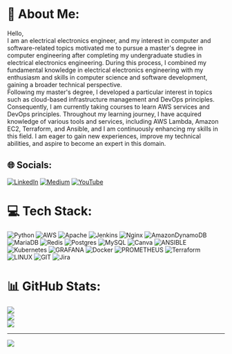# 💫 About Me:
Hello,<br>I am an electrical electronics engineer, and my interest in computer and software-related topics motivated me to pursue a master's degree in computer engineering after completing my undergraduate studies in electrical electronics engineering. During this process, I combined my fundamental knowledge in electrical electronics engineering with my enthusiasm and skills in computer science and software development, gaining a broader technical perspective.<br>Following my master's degree, I developed a particular interest in topics such as cloud-based infrastructure management and DevOps principles. Consequently, I am currently taking courses to learn AWS services and DevOps principles. Throughout my learning journey, I have acquired knowledge of various tools and services, including AWS Lambda, Amazon EC2, Terraform, and Ansible, and I am continuously enhancing my skills in this field. I am eager to gain new experiences, improve my technical abilities, and aspire to become an expert in this domain.<br>


## 🌐 Socials:
[![LinkedIn](https://img.shields.io/badge/LinkedIn-%230077B5.svg?logo=linkedin&logoColor=white)](https://linkedin.com/in/https://www.linkedin.com/in/keziban-vural/) [![Medium](https://img.shields.io/badge/Medium-12100E?logo=medium&logoColor=white)](https://medium.com/@https://medium.com/@@vural93keziban) [![YouTube](https://img.shields.io/badge/YouTube-%23FF0000.svg?logo=YouTube&logoColor=white)](https://youtube.com/@https://www.youtube.com/@kezibanvural7680) 

# 💻 Tech Stack:
![Python](https://img.shields.io/badge/python-3670A0?style=for-the-badge&logo=python&logoColor=ffdd54) ![AWS](https://img.shields.io/badge/AWS-%23FF9900.svg?style=for-the-badge&logo=amazon-aws&logoColor=white) ![Apache](https://img.shields.io/badge/apache-%23D42029.svg?style=for-the-badge&logo=apache&logoColor=white) ![Jenkins](https://img.shields.io/badge/jenkins-%232C5263.svg?style=for-the-badge&logo=jenkins&logoColor=white) ![Nginx](https://img.shields.io/badge/nginx-%23009639.svg?style=for-the-badge&logo=nginx&logoColor=white) ![AmazonDynamoDB](https://img.shields.io/badge/Amazon%20DynamoDB-4053D6?style=for-the-badge&logo=Amazon%20DynamoDB&logoColor=white) ![MariaDB](https://img.shields.io/badge/MariaDB-003545?style=for-the-badge&logo=mariadb&logoColor=white) ![Redis](https://img.shields.io/badge/redis-%23DD0031.svg?style=for-the-badge&logo=redis&logoColor=white) ![Postgres](https://img.shields.io/badge/postgres-%23316192.svg?style=for-the-badge&logo=postgresql&logoColor=white) ![MySQL](https://img.shields.io/badge/mysql-%2300000f.svg?style=for-the-badge&logo=mysql&logoColor=white) ![Canva](https://img.shields.io/badge/Canva-%2300C4CC.svg?style=for-the-badge&logo=Canva&logoColor=white) ![ANSIBLE](https://img.shields.io/badge/ansible-%231A1918.svg?style=for-the-badge&logo=ansible&logoColor=white) ![Kubernetes](https://img.shields.io/badge/kubernetes-%23326ce5.svg?style=for-the-badge&logo=kubernetes&logoColor=white) ![GRAFANA](https://img.shields.io/badge/grafana-F46800.svg?style=for-the-badge&logo=grafana&logoColor=white&color=%23F46800) ![Docker](https://img.shields.io/badge/docker-%230db7ed.svg?style=for-the-badge&logo=docker&logoColor=white) ![PROMETHEUS](https://img.shields.io/badge/prometheus-E6522C.svg?style=for-the-badge&logo=prometheus&logoColor=white&color=%23E6522C) ![Terraform](https://img.shields.io/badge/terraform-%235835CC.svg?style=for-the-badge&logo=terraform&logoColor=white) ![LINUX](https://img.shields.io/badge/Linux-FCC624?style=for-the-badge&logo=linux&logoColor=black) ![GIT](https://img.shields.io/badge/Git-fc6d26?style=for-the-badge&logo=git&logoColor=white) ![Jira](https://img.shields.io/badge/jira-%230A0FFF.svg?style=for-the-badge&logo=jira&logoColor=white)
# 📊 GitHub Stats:
![](https://github-readme-stats.vercel.app/api?username=kezvur&theme=dark&hide_border=false&include_all_commits=false&count_private=false)<br/>
![](https://github-readme-streak-stats.herokuapp.com/?user=kezvur&theme=dark&hide_border=false)<br/>
![](https://github-readme-stats.vercel.app/api/top-langs/?username=kezvur&theme=dark&hide_border=false&include_all_commits=false&count_private=false&layout=compact)

---
[![](https://visitcount.itsvg.in/api?id=kezvur&icon=0&color=0)](https://visitcount.itsvg.in)

<!-- Proudly created with GPRM ( https://gprm.itsvg.in ) -->
